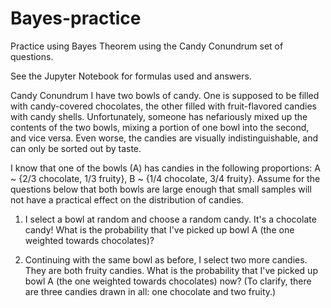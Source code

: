 # Bayes-practice

Practice using Bayes Theorem using the Candy Conundrum set of questions. 

See the Jupyter Notebook for formulas used and answers. 

Candy Conundrum I have two bowls of candy. One is supposed to be filled with candy-covered chocolates, the other filled with fruit-flavored candies with candy shells. Unfortunately, someone has nefariously mixed up the contents of the two bowls, mixing a portion of one bowl into the second, and vice versa. Even worse, the candies are visually indistinguishable, and can only be sorted out by taste.

I know that one of the bowls (A) has candies in the following proportions: A ~ {2/3 chocolate, 1/3 fruity}, B ~ {1/4 chocolate, 3/4 fruity}. Assume for the questions below that both bowls are large enough that small samples will not have a practical effect on the distribution of candies.


1) I select a bowl at random and choose a random candy. It's a chocolate candy! What is the probability that I've picked up bowl A (the one weighted towards chocolates)?

2) Continuing with the same bowl as before, I select two more candies. They are both fruity candies. What is the probability that I've picked up bowl A (the one weighted towards chocolates) now? (To clarify, there are three candies drawn in all: one chocolate and two fruity.)
